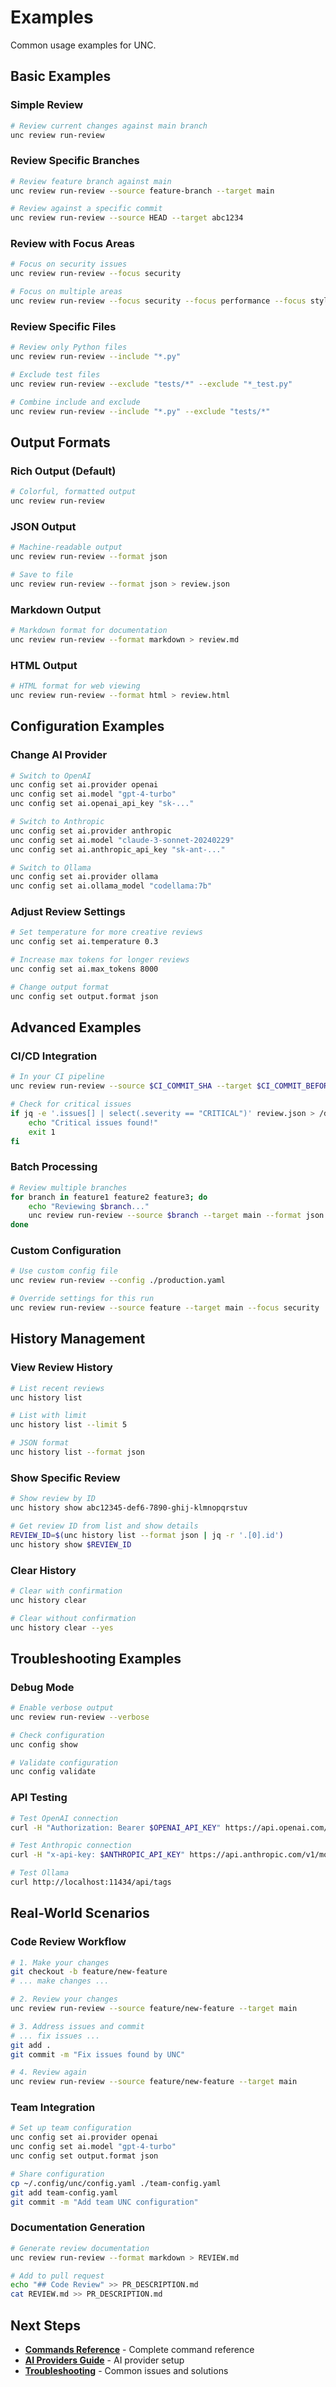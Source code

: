 # Examples

Common usage examples for UNC.

## Basic Examples

### Simple Review
```bash
# Review current changes against main branch
unc review run-review
```

### Review Specific Branches
```bash
# Review feature branch against main
unc review run-review --source feature-branch --target main

# Review against a specific commit
unc review run-review --source HEAD --target abc1234
```

### Review with Focus Areas
```bash
# Focus on security issues
unc review run-review --focus security

# Focus on multiple areas
unc review run-review --focus security --focus performance --focus style
```

### Review Specific Files
```bash
# Review only Python files
unc review run-review --include "*.py"

# Exclude test files
unc review run-review --exclude "tests/*" --exclude "*_test.py"

# Combine include and exclude
unc review run-review --include "*.py" --exclude "tests/*"
```

## Output Formats

### Rich Output (Default)
```bash
# Colorful, formatted output
unc review run-review
```

### JSON Output
```bash
# Machine-readable output
unc review run-review --format json

# Save to file
unc review run-review --format json > review.json
```

### Markdown Output
```bash
# Markdown format for documentation
unc review run-review --format markdown > review.md
```

### HTML Output
```bash
# HTML format for web viewing
unc review run-review --format html > review.html
```

## Configuration Examples

### Change AI Provider
```bash
# Switch to OpenAI
unc config set ai.provider openai
unc config set ai.model "gpt-4-turbo"
unc config set ai.openai_api_key "sk-..."

# Switch to Anthropic
unc config set ai.provider anthropic
unc config set ai.model "claude-3-sonnet-20240229"
unc config set ai.anthropic_api_key "sk-ant-..."

# Switch to Ollama
unc config set ai.provider ollama
unc config set ai.ollama_model "codellama:7b"
```

### Adjust Review Settings
```bash
# Set temperature for more creative reviews
unc config set ai.temperature 0.3

# Increase max tokens for longer reviews
unc config set ai.max_tokens 8000

# Change output format
unc config set output.format json
```

## Advanced Examples

### CI/CD Integration
```bash
# In your CI pipeline
unc review run-review --source $CI_COMMIT_SHA --target $CI_COMMIT_BEFORE_SHA --format json > review.json

# Check for critical issues
if jq -e '.issues[] | select(.severity == "CRITICAL")' review.json > /dev/null; then
    echo "Critical issues found!"
    exit 1
fi
```

### Batch Processing
```bash
# Review multiple branches
for branch in feature1 feature2 feature3; do
    echo "Reviewing $branch..."
    unc review run-review --source $branch --target main --format json > "review_$branch.json"
done
```

### Custom Configuration
```bash
# Use custom config file
unc review run-review --config ./production.yaml

# Override settings for this run
unc review run-review --source feature --target main --focus security
```

## History Management

### View Review History
```bash
# List recent reviews
unc history list

# List with limit
unc history list --limit 5

# JSON format
unc history list --format json
```

### Show Specific Review
```bash
# Show review by ID
unc history show abc12345-def6-7890-ghij-klmnopqrstuv

# Get review ID from list and show details
REVIEW_ID=$(unc history list --format json | jq -r '.[0].id')
unc history show $REVIEW_ID
```

### Clear History
```bash
# Clear with confirmation
unc history clear

# Clear without confirmation
unc history clear --yes
```

## Troubleshooting Examples

### Debug Mode
```bash
# Enable verbose output
unc review run-review --verbose

# Check configuration
unc config show

# Validate configuration
unc config validate
```

### API Testing
```bash
# Test OpenAI connection
curl -H "Authorization: Bearer $OPENAI_API_KEY" https://api.openai.com/v1/models

# Test Anthropic connection
curl -H "x-api-key: $ANTHROPIC_API_KEY" https://api.anthropic.com/v1/models

# Test Ollama
curl http://localhost:11434/api/tags
```

## Real-World Scenarios

### Code Review Workflow
```bash
# 1. Make your changes
git checkout -b feature/new-feature
# ... make changes ...

# 2. Review your changes
unc review run-review --source feature/new-feature --target main

# 3. Address issues and commit
# ... fix issues ...
git add .
git commit -m "Fix issues found by UNC"

# 4. Review again
unc review run-review --source feature/new-feature --target main
```

### Team Integration
```bash
# Set up team configuration
unc config set ai.provider openai
unc config set ai.model "gpt-4-turbo"
unc config set output.format json

# Share configuration
cp ~/.config/unc/config.yaml ./team-config.yaml
git add team-config.yaml
git commit -m "Add team UNC configuration"
```

### Documentation Generation
```bash
# Generate review documentation
unc review run-review --format markdown > REVIEW.md

# Add to pull request
echo "## Code Review" >> PR_DESCRIPTION.md
cat REVIEW.md >> PR_DESCRIPTION.md
```

## Next Steps

- **[Commands Reference](commands.md)** - Complete command reference
- **[AI Providers Guide](ai-providers.md)** - AI provider setup
- **[Troubleshooting](troubleshooting.md)** - Common issues and solutions 